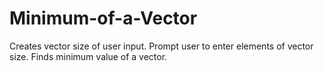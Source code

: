 # Minimum-of-a-Vector
Creates vector size of user input.  Prompt user to enter elements of vector size. Finds minimum value of a vector.
